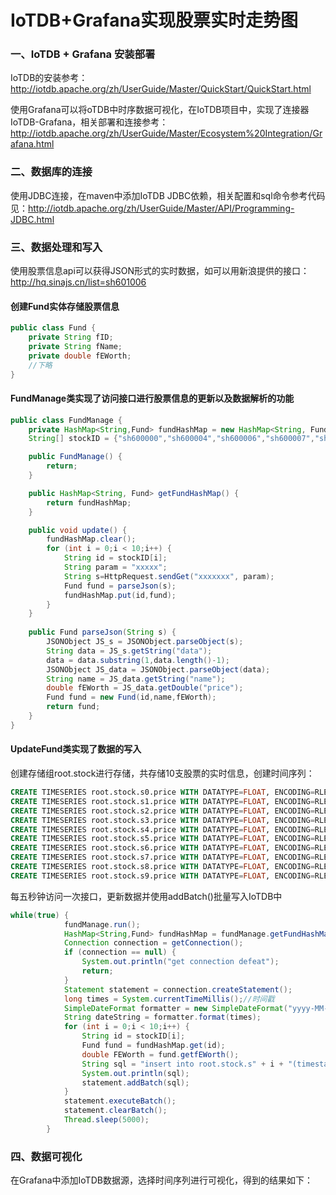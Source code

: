 # IoTDB+Grafana实现股票实时走势图

### 一、IoTDB + Grafana 安装部署

IoTDB的安装参考：http://iotdb.apache.org/zh/UserGuide/Master/QuickStart/QuickStart.html

使用Grafana可以将oTDB中时序数据可视化，在IoTDB项目中，实现了连接器IoTDB-Grafana，相关部署和连接参考：http://iotdb.apache.org/zh/UserGuide/Master/Ecosystem%20Integration/Grafana.html

### 二、数据库的连接

使用JDBC连接，在maven中添加IoTDB JDBC依赖，相关配置和sql命令参考代码见：http://iotdb.apache.org/zh/UserGuide/Master/API/Programming-JDBC.html

### 三、数据处理和写入

使用股票信息api可以获得JSON形式的实时数据，如可以用新浪提供的接口：http://hq.sinajs.cn/list=sh601006

#### 创建Fund实体存储股票信息

```java
public class Fund {
    private String fID;
    private String fName;
    private double fEWorth;
    //下略
}
```

#### FundManage类实现了访问接口进行股票信息的更新以及数据解析的功能

```java
public class FundManage {
    private HashMap<String,Fund> fundHashMap = new HashMap<String, Fund>();
    String[] stockID = {"sh600000","sh600004","sh600006","sh600007","sh600008","sh600009","sh600010","sh600011","sh600012","sh600015"};

    public FundManage() {
        return;
    }

    public HashMap<String, Fund> getFundHashMap() {
        return fundHashMap;
    }

    public void update() {
        fundHashMap.clear();
        for (int i = 0;i < 10;i++) {
            String id = stockID[i];
            String param = "xxxxx";
            String s=HttpRequest.sendGet("xxxxxxx", param);
            Fund fund = parseJson(s);
            fundHashMap.put(id,fund);
        }
    }
    
    public Fund parseJson(String s) {
        JSONObject JS_s = JSONObject.parseObject(s);
        String data = JS_s.getString("data");
        data = data.substring(1,data.length()-1);
        JSONObject JS_data = JSONObject.parseObject(data);
        String name = JS_data.getString("name");
        double fEWorth = JS_data.getDouble("price");
		Fund fund = new Fund(id,name,fEWorth);
        return fund;
    }
}
```

#### UpdateFund类实现了数据的写入

创建存储组root.stock进行存储，共存储10支股票的实时信息，创建时间序列：

```sql
CREATE TIMESERIES root.stock.s0.price WITH DATATYPE=FLOAT, ENCODING=RLE
CREATE TIMESERIES root.stock.s1.price WITH DATATYPE=FLOAT, ENCODING=RLE
CREATE TIMESERIES root.stock.s2.price WITH DATATYPE=FLOAT, ENCODING=RLE
CREATE TIMESERIES root.stock.s3.price WITH DATATYPE=FLOAT, ENCODING=RLE
CREATE TIMESERIES root.stock.s4.price WITH DATATYPE=FLOAT, ENCODING=RLE
CREATE TIMESERIES root.stock.s5.price WITH DATATYPE=FLOAT, ENCODING=RLE
CREATE TIMESERIES root.stock.s6.price WITH DATATYPE=FLOAT, ENCODING=RLE
CREATE TIMESERIES root.stock.s7.price WITH DATATYPE=FLOAT, ENCODING=RLE
CREATE TIMESERIES root.stock.s8.price WITH DATATYPE=FLOAT, ENCODING=RLE
CREATE TIMESERIES root.stock.s9.price WITH DATATYPE=FLOAT, ENCODING=RLE
```

每五秒钟访问一次接口，更新数据并使用addBatch()批量写入IoTDB中

```java
while(true) {
            fundManage.run();
            HashMap<String,Fund> fundHashMap = fundManage.getFundHashMap();
            Connection connection = getConnection();
            if (connection == null) {
                System.out.println("get connection defeat");
                return;
            }
            Statement statement = connection.createStatement();
            long times = System.currentTimeMillis();//时间戳
            SimpleDateFormat formatter = new SimpleDateFormat("yyyy-MM-dd HH:mm:ss");
            String dateString = formatter.format(times);
            for (int i = 0;i < 10;i++) {
                String id = stockID[i];
                Fund fund = fundHashMap.get(id);
                double FEWorth = fund.getfEWorth();
                String sql = "insert into root.stock.s" + i + "(timestamp,price) values(" + dateString +"," + FEWorth + ");";
                System.out.println(sql);
                statement.addBatch(sql);
            }
            statement.executeBatch();
            statement.clearBatch();
            Thread.sleep(5000);
        }
```

### 四、数据可视化

在Grafana中添加IoTDB数据源，选择时间序列进行可视化，得到的结果如下：


